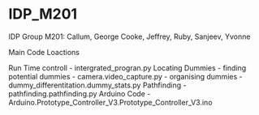 # IDP_M201
IDP Group M201: Callum, George Cooke, Jeffrey, Ruby, Sanjeev, Yvonne

Main Code Loactions

Run Time controll - intergrated_progran.py
Locating Dummies  - finding potential dummies - camera.video_capture.py
                  - organising dummies        - dummy_differentitation.dummy_stats.py
Pathfinding       - pathfinding.pathfinding.py
Arduino Code      - Arduino.Prototype_Controller_V3.Prototype_Controller_V3.ino